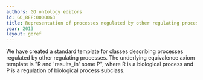 ```yaml
--- 
authors: GO ontology editors
id: GO_REF:0000063
title: Representation of processes regulated by other regulating processes in the Gene Ontology
year: 2013
layout: goref
---
```


We have created a standard template for classes describing processes regulated by other regulating processes. The underlying equivalence axiom template is "R and 'results_in' some P", where R is a biological process and P is a regulation of biological process subclass.
